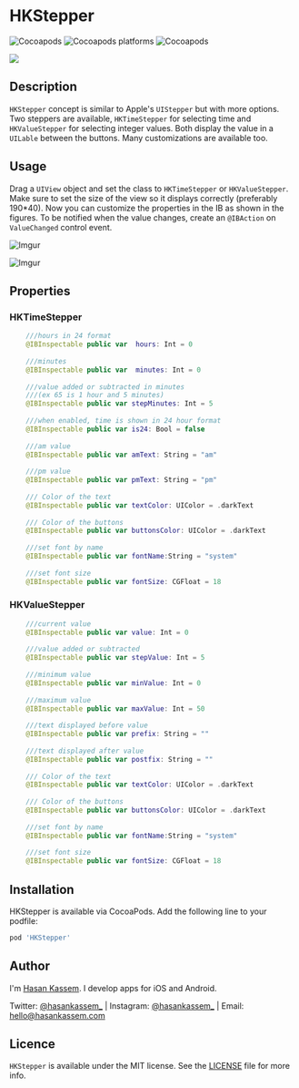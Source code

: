# HKStepper
![Cocoapods](https://img.shields.io/cocoapods/v/HKStepper)
![Cocoapods platforms](https://img.shields.io/cocoapods/p/HKStepper)
![Cocoapods](https://img.shields.io/cocoapods/l/HKStepper)

![](https://media.giphy.com/media/JNlTJnCfv13h6cSAe3/giphy.gif)
## Description
`HKStepper` concept is similar to Apple's `UIStepper` but with more options. Two steppers are available, `HKTimeStepper`
for selecting time and `HKValueStepper` for selecting integer values. Both display the value in a `UILable` between the buttons.
Many customizations are available too.


## Usage
Drag a `UIView` object and set the class to `HKTimeStepper` or `HKValueStepper`. 
Make sure to set the size of the view so it displays correctly (preferably 190*40). Now you can customize the 
properties in the IB as shown in the figures.
To be notified when the value changes, create an `@IBAction` on `ValueChanged` control event.


![Imgur](https://i.imgur.com/vd9lEmu.png)

![Imgur](https://i.imgur.com/tBFNKKt.png)

## Properties
### HKTimeStepper

```swift
    ///hours in 24 format
    @IBInspectable public var  hours: Int = 0
    
    ///minutes
    @IBInspectable public var  minutes: Int = 0
    
    ///value added or subtracted in minutes
    ///(ex 65 is 1 hour and 5 minutes)
    @IBInspectable public var stepMinutes: Int = 5
    
    ///when enabled, time is shown in 24 hour format
    @IBInspectable public var is24: Bool = false
    
    ///am value
    @IBInspectable public var amText: String = "am"
    
    ///pm value
    @IBInspectable public var pmText: String = "pm"
    
    /// Color of the text
    @IBInspectable public var textColor: UIColor = .darkText
    
    /// Color of the buttons
    @IBInspectable public var buttonsColor: UIColor = .darkText
    
    ///set font by name
    @IBInspectable public var fontName:String = "system"
    
    ///set font size
    @IBInspectable public var fontSize: CGFloat = 18
```

### HKValueStepper

```swift
    ///current value
    @IBInspectable public var value: Int = 0
    
    ///value added or subtracted
    @IBInspectable public var stepValue: Int = 5
    
    ///minimum value
    @IBInspectable public var minValue: Int = 0
    
    ///maximum value
    @IBInspectable public var maxValue: Int = 50
    
    ///text displayed before value
    @IBInspectable public var prefix: String = ""
    
    ///text displayed after value
    @IBInspectable public var postfix: String = ""
    
    /// Color of the text
    @IBInspectable public var textColor: UIColor = .darkText
    
    /// Color of the buttons
    @IBInspectable public var buttonsColor: UIColor = .darkText
    
    ///set font by name
    @IBInspectable public var fontName:String = "system"
    
    ///set font size
    @IBInspectable public var fontSize: CGFloat = 18
```
## Installation
HKStepper is available via CocoaPods. Add the following line to your podfile:
```ruby
pod 'HKStepper'
```


## Author
I'm [Hasan Kassem](https://hasankassem.com). I develop apps for iOS and Android.

Twitter: [@hasankassem_](https://twitter.com/hasankassem_) | Instagram: [@hasankassem_](https://instagram.com/hasankassem_) | Email: [hello@hasankassem.com](mailto:hello@hasankassem.com)  

## Licence

`HKStepper` is available under the MIT license. See the [LICENSE](LICENSE) file for more info.
